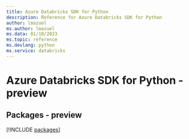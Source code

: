 ```yaml
---
title: Azure Databricks SDK for Python
description: Reference for Azure Databricks SDK for Python
author: lmazuel
ms.author: lmazuel
ms.data: 01/18/2023
ms.topic: reference
ms.devlang: python
ms.service: databricks
---
```

# Azure Databricks SDK for Python - preview
## Packages - preview
[!INCLUDE [packages](databricks-index.md)]